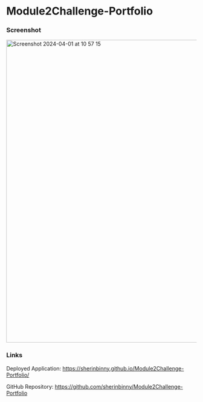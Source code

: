 # Module2Challenge-Portfolio



### Screenshot

<img width="800" alt="Screenshot 2024-04-01 at 10 57 15" src="https://github.com/sherinbinny/Module2Challenge-Portfolio/assets/101629905/792e7bfa-65b4-4c9b-b5ce-bca6d2c8d896">


### Links
Deployed Application: https://sherinbinny.github.io/Module2Challenge-Portfolio/

GitHub Repository: https://github.com/sherinbinny/Module2Challenge-Portfolio
